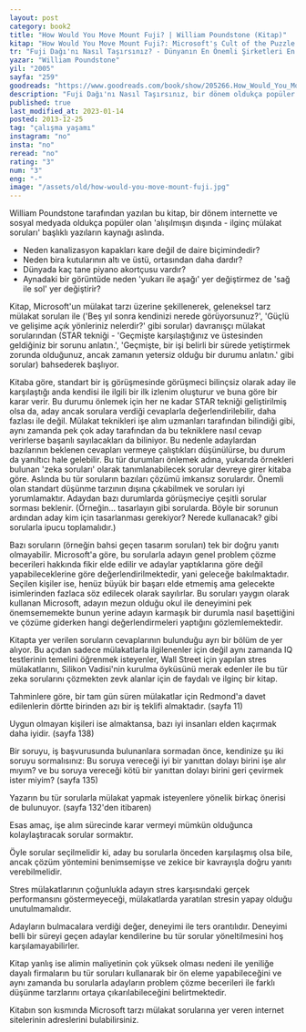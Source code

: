 ```yaml
---
layout: post  
category: book2  
title: "How Would You Move Mount Fuji? | William Poundstone (Kitap)"  
kitap: "How Would You Move Mount Fuji?: Microsoft's Cult of the Puzzle - How the World's Smartest Companies Select the Most Creative Thinkers"  
tr: "Fuji Dağı'nı Nasıl Taşırsınız? - Dünyanın En Önemli Şirketleri En Yaratıcı Beyinleri Nasıl Seçiyor?"  
yazar: "William Poundstone"  
yil: "2005"  
sayfa: "259"  
goodreads: "https://www.goodreads.com/book/show/205266.How_Would_You_Move_Mount_Fuji_Microsoft_s_Cult_of_the_Puzzle_How_the_World_s_Smartest_Companies_Select_the_Most_Creative_Thinkers"
description: "Fuji Dağı'nı Nasıl Taşırsınız, bir dönem oldukça popüler olan alışılmışın dışındaki mülakat sorularına yer veriyor."
published: true
last_modified_at: 2023-01-14
posted: 2013-12-25
tag: "çalışma yaşamı"
instagram: "no"
insta: "no"
reread: "no"
rating: "3"
num: "3"
eng: "-"
image: "/assets/old/how-would-you-move-mount-fuji.jpg"
---
```


William Poundstone tarafından yazılan bu kitap, bir dönem internette ve sosyal medyada oldukça popüler olan 'alışılmışın dışında - ilginç mülakat soruları' başlıklı yazıların kaynağı aslında.  
  
- Neden kanalizasyon kapakları kare değil de daire biçimindedir?  
- Neden bira kutularının altı ve üstü, ortasından daha dardır?  
- Dünyada kaç tane piyano akortçusu vardır?  
- Aynadaki bir görüntüde neden 'yukarı ile aşağı' yer değiştirmez de 'sağ ile sol' yer değiştirir?  
  
Kitap, Microsoft'un mülakat tarzı üzerine şekillenerek, geleneksel tarz mülakat soruları ile ('Beş yıl sonra kendinizi nerede görüyorsunuz?', 'Güçlü ve gelişime açık yönleriniz nelerdir?' gibi sorular) davranışçı mülakat sorularından (STAR tekniği - 'Geçmişte karşılaştığınız ve üstesinden geldiğiniz bir sorunu anlatın.', 'Geçmişte, bir işi belirli bir sürede yetiştirmek zorunda olduğunuz, ancak zamanın yetersiz olduğu bir durumu anlatın.' gibi sorular) bahsederek başlıyor.  
  
Kitaba göre, standart bir iş görüşmesinde görüşmeci bilinçsiz olarak aday ile karşılaştığı anda kendisi ile ilgili bir ilk izlenim oluşturur ve buna göre bir karar verir. Bu durumu önlemek için her ne kadar STAR tekniği geliştirilmiş olsa da, aday ancak sorulara verdiği cevaplarla değerlendirilebilir, daha fazlası ile değil. Mülakat teknikleri işe alım uzmanları tarafından bilindiği gibi, aynı zamanda pek çok aday tarafından da bu tekniklere nasıl cevap verirlerse başarılı sayılacakları da biliniyor. Bu nedenle adaylardan bazılarının beklenen cevapları vermeye çalıştıkları düşünülürse, bu durum da yanıltıcı hale gelebilir. Bu tür durumları önlemek adına, yukarıda örnekleri bulunan 'zeka soruları' olarak tanımlanabilecek sorular devreye girer kitaba göre. Aslında bu tür soruların bazıları çözümü imkansız sorulardır. Önemli olan standart düşünme tarzının dışına çıkabilmek ve soruları iyi yorumlamaktır. Adaydan bazı durumlarda görüşmeciye çeşitli sorular sorması beklenir. (Örneğin... tasarlayın gibi sorularda. Böyle bir sorunun ardından aday kim için tasarlanması gerekiyor? Nerede kullanacak? gibi sorularla ipucu toplamalıdır.)  
  
Bazı soruların (örneğin bahsi geçen tasarım soruları) tek bir doğru yanıtı olmayabilir. Microsoft'a göre, bu sorularla adayın genel problem çözme becerileri hakkında fikir elde edilir ve adaylar yaptıklarına göre değil yapabileceklerine göre değerlendirilmektedir, yani geleceğe bakılmaktadır. Seçilen kişiler ise, henüz büyük bir başarı elde etmemiş ama gelecekte isimlerinden fazlaca söz edilecek olarak sayılırlar. Bu soruları yaygın olarak kullanan Microsoft, adayın mezun olduğu okul ile deneyimini pek önemsememekte bunun yerine adayın karmaşık bir durumla nasıl başettiğini ve çözüme giderken hangi değerlendirmeleri yaptığını gözlemlemektedir.  
  
Kitapta yer verilen soruların cevaplarının bulunduğu ayrı bir bölüm de yer alıyor. Bu açıdan sadece mülakatlarla ilgilenenler için değil aynı zamanda IQ testlerinin temelini öğrenmek isteyenler, Wall Street için yapılan stres mülakatlarını, Silikon Vadisi'nin kurulma öyküsünü merak edenler ile bu tür zeka sorularını çözmekten zevk alanlar için de faydalı ve ilginç bir kitap.  
    
Tahminlere göre, bir tam gün süren mülakatlar için Redmond'a davet edilenlerin dörtte birinden azı bir iş teklifi almaktadır. (sayfa 11)  
  
Uygun olmayan kişileri ise almaktansa, bazı iyi insanları elden kaçırmak daha iyidir. (sayfa 138)  
  
Bir soruyu, iş başvurusunda bulunanlara sormadan önce, kendinize şu iki soruyu sormalısınız: Bu soruya vereceği iyi bir yanıttan dolayı birini işe alır mıyım? ve bu soruya vereceği kötü bir yanıttan dolayı birini geri çevirmek ister miyim? (sayfa 135)  
  
Yazarın bu tür sorularla mülakat yapmak isteyenlere yönelik birkaç önerisi de bulunuyor. (sayfa 132'den itibaren)  
  
Esas amaç, işe alım sürecinde karar vermeyi mümkün olduğunca kolaylaştıracak sorular sormaktır.  
  
Öyle sorular seçilmelidir ki, aday bu sorularla önceden karşılaşmış olsa bile, ancak çözüm yöntemini benimsemişse ve zekice bir kavrayışla doğru yanıtı verebilmelidir.  
  
Stres mülakatlarının çoğunlukla adayın stres karşısındaki gerçek performansını göstermeyeceği, mülakatlarda yaratılan stresin yapay olduğu unutulmamalıdır.  
  
Adayların bulmacalara verdiği değer, deneyimi ile ters orantılıdır. Deneyimi belli bir süreyi geçen adaylar kendilerine bu tür sorular yöneltilmesini hoş karşılamayabilirler.  
  
Kitap yanlış ise alimin maliyetinin çok yüksek olması nedeni ile yeniliğe dayalı firmaların bu tür soruları kullanarak bir ön eleme yapabileceğini ve aynı zamanda bu sorularla adayların problem çözme becerileri ile farklı düşünme tarzlarını ortaya çıkarılabileceğini belirtmektedir.  
  
Kitabın son kısmında Microsoft tarzı mülakat sorularına yer veren internet sitelerinin adreslerini bulabilirsiniz.  
